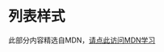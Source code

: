 # 列表样式

此部分内容精选自MDN，[请点此访问MDN学习](https://developer.mozilla.org/zh-CN/docs/Learn/CSS/Styling_text/Styling_lists)